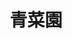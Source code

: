 ---
title: "青菜園"
description: "青菜園"
layout: shop
keywords:
  - 美食競賽
  - 台灣美食
  - 美食精選
datePublished: "2025-06-30"
dateModified: "2025-07-02"
city: "台北市"
district: "北投區"
address: "台北市北投區竹子湖路55之11號往中正山方向"
phone: "0228619165"
geo: "25.177408789496663, 121.53086320122738"
google_map: "https://maps.app.goo.gl/mCDQwBZZ927hr7uc6"
footinder: "https://footinder.com.tw/%e5%8f%b0%e5%8c%97%e5%b8%82%e5%8c%97%e6%8a%95%e5%8d%80/6689/"
official: "https://www.facebook.com/susan1122s/"
award:
  - name: "500盤"
    year: "2024"
    entries:
      - dishes:
          - "放山白斬雞"

---